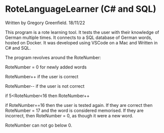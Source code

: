# RoteLanguageLearner (C# and SQL)
Written by Gregory Greenfield. 18/11/22

This program is a rote learning tool. It tests the user with their knowledge of German multiple times. It connects to a SQL database of German words, hosted on Docker. It was developed using VSCode on a Mac and Written in C# and SQL.

The program revolves around the RoteNumber: 

RoteNumber = 0 for newly added words
    
RoteNumber++ if the user is correct

RoteNumber-- if the user is not correct
    
if 5<RoteNumber<16 then RoteNumber++
    
if RoteNumber==16 then the user is tested again. If they are correct then RoteNumber = 17 and the word is considered memorised. If they are incorrect, then RoteNumber = 0, as though it were a new word.

RoteNumber can not go below 0.
